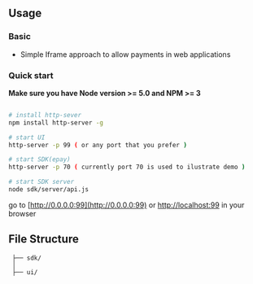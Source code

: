 ## Usage

### Basic
* Simple Iframe approach to allow payments in web applications


### Quick start
**Make sure you have Node version >= 5.0 and NPM >= 3**

```bash

# install http-sever
npm install http-server -g

# start UI
http-server -p 99 ( or any port that you prefer )

# start SDK(epay) 
http-server -p 70 ( currently port 70 is used to ilustrate demo )

# start SDK server
node sdk/server/api.js

```
go to [http://0.0.0.0:99](http://0.0.0.0:99) or [http://localhost:99](http://localhost:99) in your browser

## File Structure



     ├── sdk/                       
     │  
     ├── ui/                         



